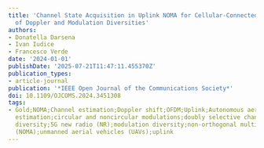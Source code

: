 ```yaml
---
title: 'Channel State Acquisition in Uplink NOMA for Cellular-Connected UAV: Exploitation
  of Doppler and Modulation Diversities'
authors:
- Donatella Darsena
- Ivan Iudice
- Francesco Verde
date: '2024-01-01'
publishDate: '2025-07-21T11:47:11.455370Z'
publication_types:
- article-journal
publication: '*IEEE Open Journal of the Communications Society*'
doi: 10.1109/OJCOMS.2024.3451308
tags:
- Gold;NOMA;Channel estimation;Doppler shift;OFDM;Uplink;Autonomous aerial vehicles;Almost-cyclostationarity;channel
  estimation;circular and noncircular modulations;doubly selective channels;Doppler
  diversity;5G new radio (NR);modulation diversity;non-orthogonal multiple access
  (NOMA);unmanned aerial vehicles (UAVs);uplink
---
```

